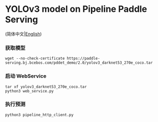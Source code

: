 # YOLOv3 model on Pipeline Paddle Serving

(简体中文|[English](./README.md))

### 获取模型
```
wget --no-check-certificate https://paddle-serving.bj.bcebos.com/pddet_demo/2.0/yolov3_darknet53_270e_coco.tar
```

### 启动 WebService
```
tar xf yolov3_darknet53_270e_coco.tar
python3 web_service.py
```

### 执行预测
```
python3 pipeline_http_client.py
```
